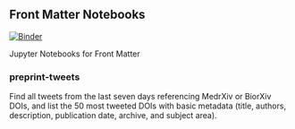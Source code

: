 ## Front Matter Notebooks

[![Binder](https://mybinder.org/badge_logo.svg)](https://mybinder.org/v2/gh/front-matter/notebooks/main)

Jupyter Notebooks for Front Matter

### preprint-tweets

Find all tweets from the last seven days referencing MedrXiv or BiorXiv DOIs, and list the 50 most tweeted DOIs with basic metadata (title, authors, description, publication date, archive, and subject area).

